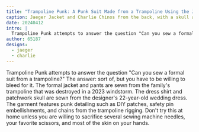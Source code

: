 ```yaml
---
title: "Trampoline Punk: A Punk Suit Made from a Trampoline Using the Jaeger Jacket and Charlie Chinos Patterns"
caption: Jaeger Jacket and Charlie Chinos from the back, with a skull applique on the jacket
date: 20240412
intro: |
  Trampoline Punk attempts to answer the question "Can you sew a formal suit from a trampoline?" The answer: sort of, but you have to be willing to bleed for it.
author: 65187
designs:
  - jaeger
  - charlie
---
```


Trampoline Punk attempts to answer the question "Can you sew a formal suit from a trampoline?" The answer: sort of, but you have to be willing to bleed for it. The formal jacket and pants are sewn from the family's trampoline that was destroyed in a 2023 windstorm. The dress shirt and patchwork skull are sewn from the designer's 22-year-old wedding dress. The garment features punk detailing such as DIY patches, safety pin embellishments, and chains from the trampoline rigging. Don't try this at home unless you are willing to sacrifice several sewing machine needles, your favorite scissors, and most of the skin on your hands.
